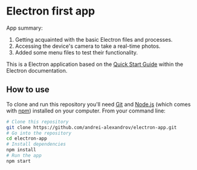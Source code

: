 # Electron first app

App summary:
1. Getting acquainted with the basic Electron files and processes.
2. Accessing the device's camera to take a real-time photos.
3. Added some menu files to test their functionality.

This is a Electron application based on the [Quick Start Guide](https://electronjs.org/docs/latest/tutorial/quick-start) within the Electron documentation.

## How to use

To clone and run this repository you'll need [Git](https://git-scm.com) and [Node.js](https://nodejs.org/en/download/) (which comes with [npm](http://npmjs.com)) installed on your computer. From your command line:

```bash
# Clone this repository
git clone https://github.com/andrei-alexandrov/electron-app.git
# Go into the repository
cd electron-app
# Install dependencies
npm install
# Run the app
npm start
```
